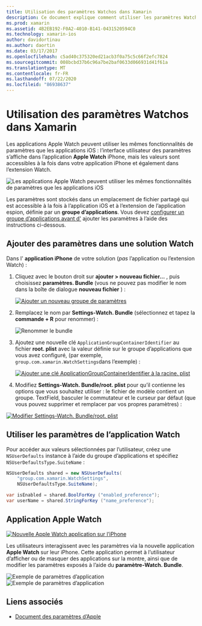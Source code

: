 ```yaml
---
title: Utilisation des paramètres Watchos dans Xamarin
description: Ce document explique comment utiliser les paramètres Watchos dans Xamarin. Il aborde l’ajout de paramètres à une solution d’application Watch, l’utilisation de ces paramètres dans l’application et l’application Apple Watch sur l’iPhone.
ms.prod: xamarin
ms.assetid: 4B2EB192-F0A2-4010-B141-0431520594C0
ms.technology: xamarin-ios
author: davidortinau
ms.author: daortin
ms.date: 03/17/2017
ms.openlocfilehash: c5ad40c375320ed21acb3f0a75c5c66f2efc7824
ms.sourcegitcommit: 008bcbd37b6c96a7be2baf0633d066931d41f61a
ms.translationtype: MT
ms.contentlocale: fr-FR
ms.lasthandoff: 07/22/2020
ms.locfileid: "86938637"
---
```

# <a name="working-with-watchos-settings-in-xamarin"></a>Utilisation des paramètres Watchos dans Xamarin

Les applications Apple Watch peuvent utiliser les mêmes fonctionnalités de paramètres que les applications iOS : l’interface utilisateur des paramètres s’affiche dans l’application **Apple Watch** iPhone, mais les valeurs sont accessibles à la fois dans votre application iPhone et également dans l’extension Watch.

![Les applications Apple Watch peuvent utiliser les mêmes fonctionnalités de paramètres que les applications iOS](settings-images/intro.png)

Les paramètres sont stockés dans un emplacement de fichier partagé qui est accessible à la fois à l’application iOS et à l’extension de l’application espion, définie par un **groupe d’applications**. Vous devez [configurer un groupe d’applications avant d'](~/ios/watchos/app-fundamentals/app-groups.md) ajouter les paramètres à l’aide des instructions ci-dessous.

## <a name="add-settings-in-a-watch-solution"></a>Ajouter des paramètres dans une solution Watch

Dans l' **application iPhone** de votre solution (*pas* l’application ou l’extension Watch) :

1. Cliquez avec le bouton droit sur **ajouter > nouveau fichier...** , puis choisissez **paramètres. Bundle** (vous ne pouvez pas modifier le nom dans la boîte de dialogue **nouveau fichier** ) :

   [![Ajouter un nouveau groupe de paramètres](settings-images/settings-add-sml.png)](settings-images/settings-add.png#lightbox)

2. Remplacez le nom par **Settings-Watch. Bundle** (sélectionnez et tapez la **commande + R** pour renommer) :

   ![Renommer le bundle](settings-images/settings-rename.png)

3. Ajoutez une nouvelle clé `ApplicationGroupContainerIdentifier` au fichier **root. plist** avec la valeur définie sur le groupe d’applications que vous avez configuré, (par exemple, `group.com.xamarin.WatchSettings`dans l’exemple) :

   [![Ajouter une clé ApplicationGroupContainerIdentifier à la racine. plist](settings-images/settings-appgroup-sml.png)](settings-images/settings-appgroup.png#lightbox)

4. Modifiez **Settings-Watch. Bundle/root. plist** pour qu’il contienne les options que vous souhaitez utiliser : le fichier de modèle contient un groupe.
  TextField, basculer le commutateur et le curseur par défaut (que vous pouvez supprimer et remplacer par vos propres paramètres) :

  [![Modifier Settings-Watch. Bundle/root. plist](settings-images/rootplist-sml.png)](settings-images/rootplist.png#lightbox)

## <a name="use-settings-in-the-watch-app"></a>Utiliser les paramètres de l’application Watch

Pour accéder aux valeurs sélectionnées par l’utilisateur, créez une `NSUserDefaults` instance à l’aide du groupe d’applications et spécifiez `NSUserDefaultsType.SuiteName` :

```csharp
NSUserDefaults shared = new NSUserDefaults(
    "group.com.xamarin.WatchSettings",
    NSUserDefaultsType.SuiteName);

var isEnabled = shared.BoolForKey ("enabled_preference");
var userName = shared.StringForKey ("name_preference");
```

## <a name="apple-watch-app"></a>Application Apple Watch

[![Nouvelle Apple Watch application sur l’iPhone](settings-images/settings-app-sml.png)](settings-images/settings-app.png#lightbox)

Les utilisateurs interagissent avec les paramètres via la nouvelle application **Apple Watch** sur leur iPhone. Cette application permet à l’utilisateur d’afficher ou de masquer des applications sur la montre, ainsi que de modifier les paramètres exposés à l’aide du **paramètre-Watch. Bundle**.

![Exemple de paramètres d’application](settings-images/applewatch-1.png) ![Exemple de paramètres d’application](settings-images/applewatch-2.png)

## <a name="related-links"></a>Liens associés

- [Document des paramètres d’Apple](https://developer.apple.com/library/prerelease/ios/documentation/General/Conceptual/WatchKitProgrammingGuide/Settings.html#//apple_ref/doc/uid/TP40014969-CH22-SW1)
